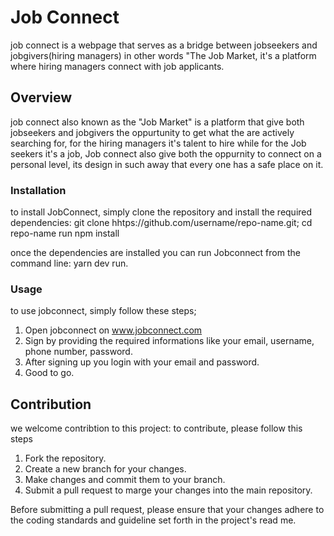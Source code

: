# Job Connect
job connect is a webpage that serves as a bridge between jobseekers and jobgivers(hiring managers) in other words "The Job Market, it's a platform where hiring managers connect with job applicants.
 
## Overview
job connect also known as the "Job Market" is a platform that give both jobseekers and jobgivers the oppurtunity to get what the are actively searching for, for the hiring managers it's talent to hire while for the Job seekers it's a job, Job connect also give both the oppurnity to connect on a personal level, its design in such away that every one has a safe place on it.

### Installation
to install JobConnect, simply clone the repository and install the required dependencies:
git clone hhtps://github.com/username/repo-name.git;
cd repo-name
run npm install

once the dependencies are installed you can run Jobconnect from the command line:
yarn dev run.

### Usage
to use jobconnect, simply follow these steps;
1. Open jobconnect on www.jobconnect.com
2. Sign by providing the required informations like your email, username, phone number, password.
3. After signing up you login with your email and password.
4. Good to go.

## Contribution
we welcome contribtion to this project: to contribute, please follow this steps
1. Fork the repository.
2. Create a new branch for your changes.
3. Make changes and commit them to your branch.
4. Submit a pull request to marge your changes into the main repository.

Before submitting a pull request, please ensure that your changes adhere to the coding standards and guideline set forth in the project's read me.
